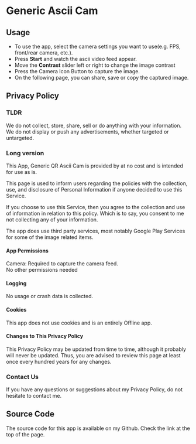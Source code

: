 # Generic Ascii Cam

## Usage
* To use the app, select the camera settings you want to use(e.g. FPS, front/rear camera, etc.). 
* Press **Start** and watch the ascii video feed appear.  
* Move the **Contrast** slider left or right to change the image contrast
* Press the Camera Icon Button to capture the image.
* On the following page, you can share, save or copy the captured image.

## Privacy Policy

### TLDR
We do not collect, store, share, sell or do anything with your information.  
We do not display or push any advertisements, whether targeted or untargeted.

### Long version

This App, Generic QR Ascii Cam is provided by at no cost and is intended for use as is.  

This page is used to inform users regarding the policies with the collection, use, and disclosure of Personal Information if anyone decided to use this Service.  

If you choose to use this Service, then you agree to the collection and use of information in relation to this policy. Which is to say, you consent to me not collecting any of your information. 

The app does use third party services, most notably Google Play Services for some of the image related items.

#### App Permissions

Camera: Required to capture the camera feed.  
No other permissions needed

#### Logging

No usage or crash data is collected.

#### Cookies

This app does not use cookies and is an entirely Offline app.

#### Changes to This Privacy Policy

This Privacy Policy may be updated from time to time, although it probably will never be updated. Thus, you are advised to review this page at least once every hundred years for any changes.

### Contact Us

If you have any questions or suggestions about my Privacy Policy, do not hesitate to contact me.

## Source Code
The source code for this app is available on my Github. Check the link at the top of the page.
